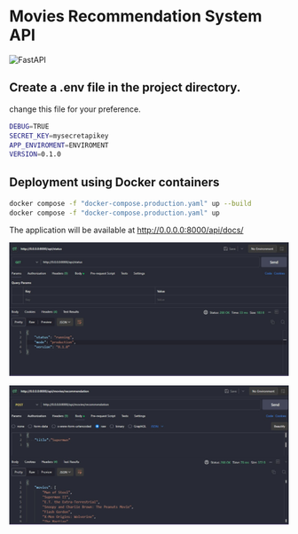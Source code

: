 # Movies Recommendation System API

![FastAPI](https://img.shields.io/badge/FastAPI-005571?style=for-the-badge&logo=fastapi)

## Create a .env file in the project directory.
change this file for your preference.
```sh
DEBUG=TRUE
SECRET_KEY=mysecretapikey
APP_ENVIROMENT=ENVIROMENT
VERSION=0.1.0
```

## Deployment using Docker containers

```sh
docker compose -f "docker-compose.production.yaml" up --build
docker compose -f "docker-compose.production.yaml" up
```

The application will be available at http://0.0.0.0:8000/api/docs/


![screenshot-1](https://github.com/rimmelasghar/Recommendation-System/blob/main/screenshots/status-endpoint.jpg)

![screenshot-2](https://github.com/rimmelasghar/Recommendation-System/blob/main/screenshots/recommendation-endpoint.jpg)

